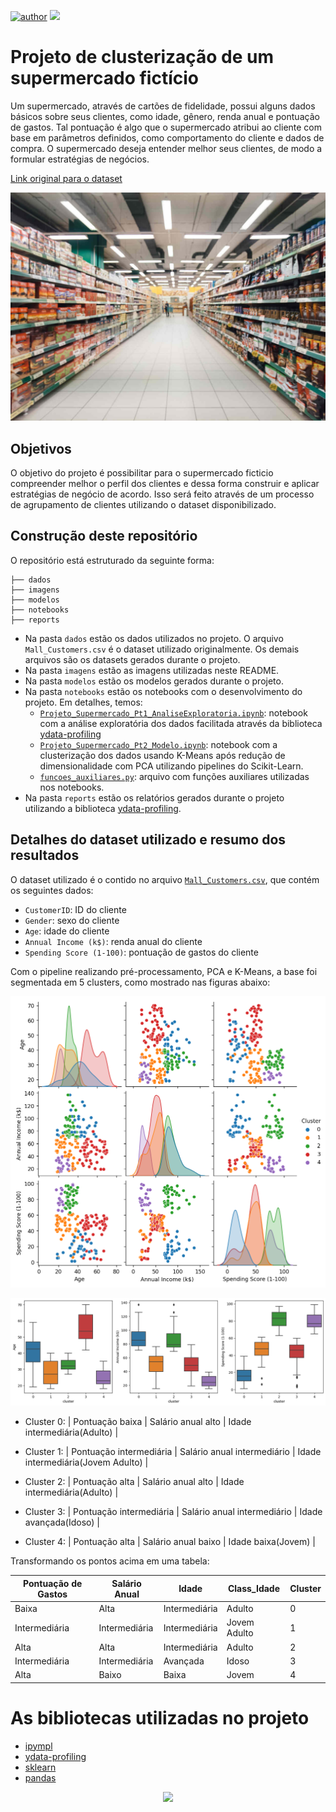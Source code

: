 [![author](https://img.shields.io/badge/Author-Rodrigo&nbsp;Martins-red.svg)](https://www.linkedin.com/in/rodrigo-martins-rodrigues/)
[![](https://img.shields.io/badge/Python-3.11+-blue.svg)](https://www.python.org/)


# Projeto de clusterização de um supermercado fictício 

Um supermercado, através de cartões de fidelidade, possui alguns dados básicos sobre seus clientes, como idade, gênero, renda anual e pontuação de gastos. Tal pontuação é algo que o supermercado atribui ao cliente com base em parâmetros definidos, como comportamento do cliente e dados de compra. O supermercado deseja entender melhor seus clientes, de modo a formular estratégias de negócios.

[Link original para o dataset](https://www.kaggle.com/vjchoudhary7/customer-segmentation-tutorial-in-python)


![segmentacao_pca_3d](imagens/projeto-de-supermercado.jpg)



## Objetivos

O objetivo do projeto é possibilitar para o supermercado ficticio compreender melhor o perfil dos clientes e dessa forma construir e aplicar estratégias de negócio de acordo. Isso será feito através de um processo de agrupamento de clientes utilizando o dataset disponibilizado.



## Construção deste repositório

O repositório está estruturado da seguinte forma:

```
├── dados
├── imagens
├── modelos
├── notebooks
├── reports
```

- Na pasta `dados` estão os dados utilizados no projeto. O arquivo `Mall_Customers.csv` é o dataset utilizado originalmente. Os demais arquivos são os datasets gerados durante o projeto.
- Na pasta `imagens` estão as imagens utilizadas neste README.
- Na pasta `modelos` estão os modelos gerados durante o projeto. 
- Na pasta `notebooks` estão os notebooks com o desenvolvimento do projeto. Em detalhes, temos:
  - [`Projeto_Supermercado_Pt1_AnaliseExploratoria.ipynb`](notebooks/Projeto_Supermercado_Pt1_AnaliseExploratoria.ipynb): notebook com a análise exploratória dos dados facilitada através da biblioteca [ydata-profiling](https://github.com/ydataai/ydata-profiling) 
  - [`Projeto_Supermercado_Pt2_Modelo.ipynb`](notebooks/Projeto_Supermercado_Pt2_Modelo.ipynb): notebook com a clusterização dos dados usando K-Means após redução de dimensionalidade com PCA utilizando pipelines do Scikit-Learn.
  - [`funcoes_auxiliares.py`](notebooks/funcoes_auxiliares.py): arquivo com funções auxiliares utilizadas nos notebooks.
- Na pasta `reports` estão os relatórios gerados durante o projeto utilizando a biblioteca [ydata-profiling](https://github.com/ydataai/ydata-profiling).



## Detalhes do dataset utilizado e resumo dos resultados

O dataset utilizado é o contido no arquivo [`Mall_Customers.csv`](dados/Mall_Customers.csv), que contém os seguintes dados:

- `CustomerID`: ID do cliente
- `Gender`: sexo do cliente
- `Age`: idade do cliente
- `Annual Income (k$)`: renda anual do cliente
- `Spending Score (1-100)`: pontuação de gastos do cliente

Com o pipeline realizando pré-processamento, PCA e K-Means, a base foi segmentada em 5 clusters, como mostrado nas figuras abaixo:

![pairplot](imagens/pairplot.png)

![boxplot](imagens/boxplot.png)



- Cluster 0: | Pontuação baixa | Salário anual alto | Idade intermediária(Adulto) |

- Cluster 1: | Pontuação intermediária | Salário anual intermediário  | Idade intermediária(Jovem Adulto) |

- Cluster 2: | Pontuação alta | Salário anual alto | Idade intermediária(Adulto) |  

- Cluster 3: | Pontuação intermediária  | Salário anual intermediário | Idade avançada(Idoso) |

- Cluster 4: | Pontuação alta | Salário anual baixo | Idade baixa(Jovem) | 


Transformando os pontos acima em uma tabela:

| Pontuação de Gastos | Salário Anual | Idade         | Class_Idade  |Cluster |
| ------------------- | ------------- | ------------- | -----------  |------- |
| Baixa               | Alta          | Intermediária | Adulto       |   0    |
| Intermediária       | Intermediária | Intermediária | Jovem Adulto |   1    |
| Alta                | Alta          | Intermediária | Adulto       |   2    |
| Intermediária       | Intermediária | Avançada      | Idoso        |   3    |
| Alta                | Baixo         | Baixa         | Jovem        |   4    |


# As bibliotecas utilizadas no projeto

- [ipympl](https://matplotlib.org/ipympl/)<br>
- [ydata-profiling](https://github.com/ydataai/ydata-profiling)<br>
- [sklearn](https://scikit-learn.org/stable/)<br>
- [pandas](https://pandas.pydata.org/docs/)<br>

<p align="center"> 
  <a href="https://www.linkedin.com/in/rodrigo-martins-rodrigues-6a3b53234/" target="_blank"><img src="https://img.shields.io/badge/-LinkedIn-%230077B5?style=for-the-badge&logo=linkedin&logoColor=white" target="_blank"></a> 
</p>







